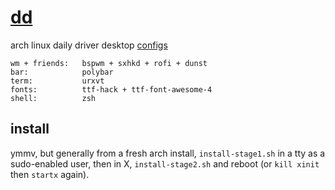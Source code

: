 # [dd](https://jrl.ninja/configs/dd)

arch linux daily driver desktop [configs](https://github.com/JoshuaRLi/dotfiles/tree/master/configs/dd)

```
wm + friends:   bspwm + sxhkd + rofi + dunst
bar:            polybar
term:           urxvt
fonts:          ttf-hack + ttf-font-awesome-4
shell:          zsh
```


## install

ymmv, but generally from a fresh arch install, `install-stage1.sh` in a tty as a sudo-enabled user, then in X, `install-stage2.sh` and reboot (or `kill xinit` then `startx` again).
